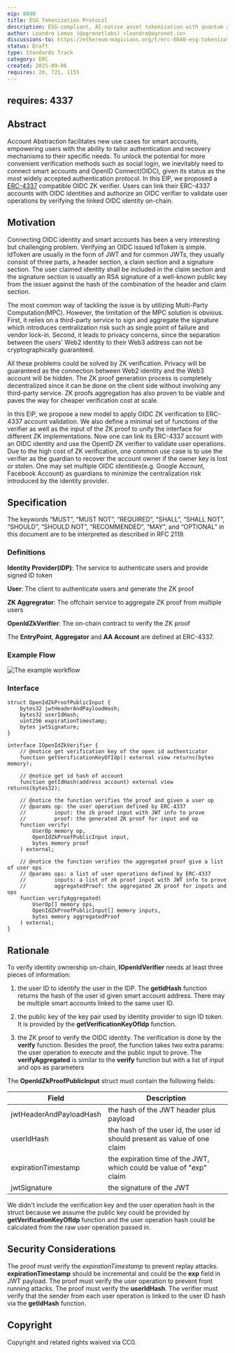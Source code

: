 ```yaml
---
eip: 8040
title: ESG Tokenization Protocol
description: ESG-compliant, AI-native asset tokenization with quantum auditability and lifecycle integrity.
author: Leandro Lemos (@agronetlabs) <leandro@agronet.io>
discussions-to: https://ethereum-magicians.org/t/erc-8040-esg-tokenization-protocol/25846
status: Draft
type: Standards Track
category: ERC
created: 2025-09-06
requires: 20, 721, 1155
---
```

requires: 4337
---

## Abstract

Account Abstraction facilitates new use cases for smart accounts, empowering users with the ability to tailor authentication and recovery mechanisms to their specific needs. To unlock the potential for more convenient verification methods such as social login, we inevitably need to connect smart accounts and OpenID Connect(OIDC), given its status as the most widely accepted authentication protocol. In this EIP, we proposed a [ERC-4337](./eip-4337.md) compatible OIDC ZK verifier. Users can link their ERC-4337 accounts with OIDC identities and authorize an OIDC verifier to validate user operations by verifying the linked OIDC identity on-chain.

## Motivation

Connecting OIDC identity and smart accounts has been a very interesting but challenging problem. Verifying an OIDC issued IdToken is simple. IdToken are usually in the form of JWT and for common JWTs, they usually consist of three parts, a header section, a claim section and a signature section. The user claimed identity shall be included in the claim section and the signature section is usually an RSA signature of a well-known public key from the issuer against the hash of the combination of the header and claim section.

The most common way of tackling the issue is by utilizing Multi-Party Computation(MPC). However, the limitation of the MPC solution is obvious. First, it relies on a third-party service to sign and aggregate the signature which introduces centralization risk such as single point of failure and vendor lock-in. Second, it leads to privacy concerns, since the separation between the users' Web2 identity to their Web3 address can not be cryptographically guaranteed.

All these problems could be solved by ZK verification. Privacy will be guaranteed as the connection between Web2 identity and the Web3 account will be hidden. The ZK proof generation process is completely decentralized since it can be done on the client side without involving any third-party service. ZK proofs aggregation has also proven to be viable and paves the way for cheaper verification cost at scale.

In this EIP, we propose a new model to apply OIDC ZK verification to ERC-4337 account validation. We also define a minimal set of functions of the verifier as well as the input of the ZK proof to unify the interface for different ZK implementations. Now one can link its ERC-4337 account with an OIDC identity and use the OpenID ZK verifier to validate user operations. Due to the high cost of ZK verification, one common use case is to use the verifier as the guardian to recover the account owner if the owner key is lost or stolen. One may set multiple OIDC identities(e.g. Google Account, Facebook Account) as guardians to minimize the centralization risk introduced by the identity provider.

## Specification

The keywords “MUST”, “MUST NOT”, “REQUIRED”, “SHALL”, “SHALL NOT”, “SHOULD”, “SHOULD NOT”, “RECOMMENDED”, “MAY”, and “OPTIONAL” in this document are to be interpreted as described in RFC 2119.

### Definitions

**Identity Provider(IDP)**: The service to authenticate users and provide signed ID token

**User**: The client to authenticate users and generate the ZK proof

**ZK Aggregrator**: The offchain service to aggregate ZK proof from multiple users

**OpenIdZkVerifier**: The on-chain contract to verify the ZK proof

The **EntryPoint**, **Aggregator** and **AA Account** are defined at ERC-4337.

### Example Flow

![The example workflow](../assets/eip-7522/workflow.png)

### Interface

```
struct OpenIdZkProofPublicInput {
    bytes32 jwtHeaderAndPayloadHash;
    bytes32 userIdHash;
    uint256 expirationTimestamp;
    bytes jwtSignature;
}

interface IOpenIdZkVerifier {
    // @notice get verification key of the open id authenticator
    function getVerificationKeyOfIdp() external view returns(bytes memory);
 
    // @notice get id hash of account
    function getIdHash(address account) external view returns(bytes32);

    // @notice the function verifies the proof and given a user op
    // @params op: the user operation defined by ERC-4337
    //         input: the zk proof input with JWT info to prove
    //         proof: the generated ZK proof for input and op
    function verify(
        UserOp memory op,
        OpenIdZkProofPublicInput input,
        bytes memory proof
    ) external;

    // @notice the function verifies the aggregated proof give a list of user ops
    // @params ops: a list of user operations defined by ERC-4337
    //         inputs: a list of zk proof input with JWT info to prove
    //         aggregatedProof: the aggregated ZK proof for inputs and ops
    function verifyAggregated(
        UserOp[] memory ops,
        OpenIdZkProofPublicInput[] memory inputs,
        bytes memory aggregatedProof
    ) external;
}
```

## Rationale

To verify identity ownership on-chain, **IOpenIdVerifier** needs at least three pieces of information:

1. the user ID to identify the user in the IDP. The **getIdHash** function returns the hash of the user id given smart account address. There may be multiple smart accounts linked to the same user ID.

2. the public key of the key pair used by identity provider to sign ID token. It is provided by the **getVerificationKeyOfIdp** function.

3. the ZK proof to verify the OIDC identity. The verification is done by the **verify** function. Besides the proof, the function takes two extra params: the user operation to execute and the public input to prove. The **verifyAggregated** is similar to the **verify** function but with a list of input and ops as parameters

The **OpenIdZkProofPublicInput** struct must contain the following fields:

| Field      | Description |
| ----------- | ----------- |
| jwtHeaderAndPayloadHash | the hash of the JWT header plus payload |
| userIdHash   | the hash of the user id, the user id should present as value of one claim |
| expirationTimestamp | the expiration time of the JWT, which could be value of "exp" claim |
| jwtSignature | the signature of the JWT |

We didn't include the verification key and the user operation hash in the struct because we assume the public key could be provided by **getVerificationKeyOfIdp** function and the user operation hash could be calculated from the raw user operation passed in.

## Security Considerations

The proof must verify the *expirationTimestamp* to prevent replay attacks. **expirationTimestamp** should be incremental and could be the **exp** field in JWT payload. The proof must verify the user operation to prevent front running attacks. The proof must verify the **userIdHash**. The verifier must verify that the sender from each user operation is linked to the user ID hash via the **getIdHash** function.

## Copyright

Copyright and related rights waived via CC0.
